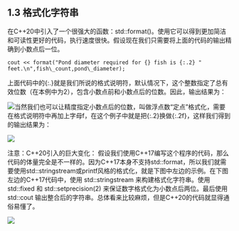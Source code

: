 ## **1.3 格式化字符串**

在C++20中引入了一个很强大的函数：std::format()。使用它可以得到更加简洁和可读性更好的代码，执行速度很快。假设现在我们只需要将上面的代码的输出精确到小数点后一位。
```
cout << format("Pond diameter required for {} fish is {:.2} " feet.\n",fish\_count,pond\_diameter);
```
上面代码中的{:.}就是我们所说的格式说明符，默认情况下，这个整数指定了总有效位数（在本例中为2），包含小数点前和小数点后的位数。因此，输出结果为：

![](../img/Aspose.Words.0275c6d0-8912-4bc6-8629-ef1592146076.004.png)当然我们也可以让精度指定小数点后的位数，叫做浮点数“定点”格式化，需要在格式说明符中再加上字母f，在这个例子中就是把{:.2}换做{:.2f}，这样我们得到的输出结果为：

![](../img/Aspose.Words.0275c6d0-8912-4bc6-8629-ef1592146076.005.png)

注意：C++20引入的巨大变化：
假设我们使用C++17编写这个程序的代码，那么代码的体量完全是不一样的。因为C++17本身不支持std::format，所以我们就需要使用std::stringstream或printf风格的格式化，就是下图中左边的示例。在下图左边的C++17代码中，使用 std::stringstream 来构建格式化字符串。使用 std::fixed 和 std::setprecision(2) 来保证数字格式化为小数点后两位。最后使用 std::cout 输出整合后的字符串。总体看来比较麻烦，但是C++20的代码就显得通俗易懂了。

![](../img/Aspose.Words.0275c6d0-8912-4bc6-8629-ef1592146076.006.png)